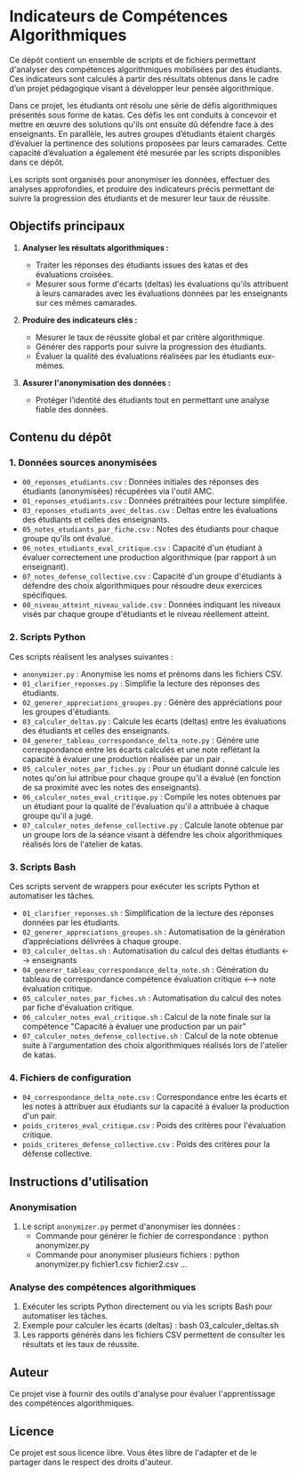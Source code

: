 # Indicateurs de Compétences Algorithmiques

Ce dépôt contient un ensemble de scripts et de fichiers permettant d'analyser des compétences algorithmiques mobilisées par des étudiants. Ces indicateurs sont calculés à partir des résultats obtenus dans le cadre d’un projet pédagogique visant à développer leur pensée algorithmique.

Dans ce projet, les étudiants ont résolu une série de défis algorithmiques présentés sous forme de katas. Ces défis les ont conduits à concevoir et mettre en œuvre des solutions qu'ils ont ensuite dû défendre face à des enseignants. En parallèle, les autres groupes d’étudiants étaient chargés d’évaluer la pertinence des solutions proposées par leurs camarades. Cette capacité d’évaluation a également été mesurée par les scripts disponibles dans ce dépôt.

Les scripts sont organisés pour anonymiser les données, effectuer des analyses approfondies, et produire des indicateurs précis permettant de suivre la progression des étudiants et de mesurer leur taux de réussite.

## Objectifs principaux

1. **Analyser les résultats algorithmiques :**
   - Traiter les réponses des étudiants issues des katas et des évaluations croisées.
   - Mesurer sous forme d'écarts (deltas) les évaluations qu'ils attribuent à leurs camarades avec les évaluations données par les enseignants sur ces mêmes camarades.

2. **Produire des indicateurs clés :**
   - Mesurer le taux de réussite global et par critère algorithmique.
   - Générer des rapports pour suivre la progression des étudiants.
   - Évaluer la qualité des évaluations réalisées par les étudiants eux-mêmes.

3. **Assurer l'anonymisation des données :**
   - Protéger l’identité des étudiants tout en permettant une analyse fiable des données.

## Contenu du dépôt

### 1. Données sources anonymisées
- `00_reponses_etudiants.csv` : Données initiales des réponses des étudiants (anonymisées) récupérées via l'outil AMC.
- `01_reponses_etudiants.csv` : Données prétraitées pour lecture simplifée.
- `03_reponses_etudiants_avec_deltas.csv` : Deltas entre les évaluations des étudiants et celles des enseignants.
- `05_notes_etudiants_par_fiche.csv` : Notes des étudiants pour chaque groupe qu'ils ont évalué.
- `06_notes_etudiants_eval_critique.csv` : Capacité d'un étudiant à évaluer correctement une production algorithmique (par rapport à un enseignant).
- `07_notes_defense_collective.csv` : Capacité d'un groupe d'étudiants à défendre des choix algorithmiques  pour résoudre deux exercices spécifiques.
- `08_niveau_atteint_niveau_valide.csv` : Données indiquant les niveaux visés par chaque groupe d'étudiants et le niveau réellement atteint.

### 2. Scripts Python
Ces scripts réalisent les analyses suivantes  :

- `anonymizer.py` : Anonymise les noms et prénoms dans les fichiers CSV.
- `01_clarifier_reponses.py` : Simplifie la lecture des réponses des étudiants.
- `02_generer_appreciations_groupes.py` : Génère des appréciations pour les groupes d'étudiants.
- `03_calculer_deltas.py` : Calcule les écarts (deltas) entre les évaluations des étudiants et celles des enseignants.
- `04_generer_tableau_correspondance_delta_note.py` : Génère une correspondance entre les écarts calculés et une note reflétant la capacité à évaluer une production réalisée par un pair .
- `05_calculer_notes_par_fiches.py` : Pour un étudiant donné calcule les notes qu'on lui attribue pour chaque groupe qu'il a évalué (en fonction de sa proximité avec les notes des enseignants).
- `06_calculer_notes_eval_critique.py` : Compile les notes obtenues par un étudiant pour la qualité de l'évaluation qu'il a attribuée à chaque groupe qu'il a jugé.
- `07_calculer_notes_defense_collective.py` : Calcule lanote obtenue par un groupe lors de la séance visant à défendre les choix algorithmiques réalisés lors de l'atelier de katas.

### 3. Scripts Bash
Ces scripts servent de wrappers pour exécuter les scripts Python et automatiser les tâches.

- `01_clarifier_reponses.sh` : Simplification  de la lecture des réponses données par les étudiants.
- `02_generer_appreciations_groupes.sh` : Automatisation de la génération d’appréciations délivrées à chaque groupe.
- `03_calculer_deltas.sh` : Automatisation du calcul des deltas étudiants <-->  enseignants
- `04_generer_tableau_correspondance_delta_note.sh` : Génération du tableau de correspondance compétence évaluation critique <--> note évaluation critique.
- `05_calculer_notes_par_fiches.sh` : Automatisation du calcul des notes par fiche d'évaluation critique.
- `06_calculer_notes_eval_critique.sh` : Calcul de la note finale sur la compétence "Capacité à évaluer une production par un pair"
- `07_calculer_notes_defense_collective.sh` : Calcul de la note obtenue suite à l'argumentation des choix algorithmiques réalisés lors de l'atelier de katas.

### 4. Fichiers de configuration
- `04_correspondance_delta_note.csv` : Correspondance entre les écarts et les notes à attribuer aux étudiants sur la capacité à évaluer la production d'un pair.
- `poids_criteres_eval_critique.csv` : Poids des critères pour l'évaluation critique.
- `poids_criteres_defense_collective.csv` : Poids des critères pour la défense collective.

## Instructions d'utilisation

### Anonymisation
1. Le script `anonymizer.py` permet d'anonymiser les données :
   - Commande pour générer le fichier de correspondance :
     python anonymizer.py
   - Commande pour anonymiser plusieurs fichiers :
     python anonymizer.py fichier1.csv fichier2.csv ...

### Analyse des compétences algorithmiques
1. Exécuter les scripts Python directement ou via les scripts Bash pour automatiser les tâches.
2. Exemple pour calculer les écarts (deltas) :
   bash 03_calculer_deltas.sh
3. Les rapports générés dans les fichiers CSV permettent de consulter les résultats et les taux de réussite.

## Auteur

Ce projet vise à fournir des outils d'analyse pour évaluer  l'apprentissage des compétences algorithmiques.

## Licence

Ce projet est sous licence libre. Vous êtes libre de l'adapter et de le partager dans le respect des droits d'auteur.
